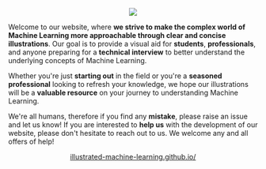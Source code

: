 <p align="center">
    <img src="https://raw.githubusercontent.com/illustrated-machine-learning/illustrated-machine-learning.github.io/main/img/banner.png" >
</p>

Welcome to our website, where **we strive to make the complex world of Machine Learning more approachable through clear and concise illustrations**. Our goal is to provide a visual aid for **students**, **professionals**, and anyone preparing for a **technical interview** to better understand the underlying concepts of Machine Learning. 

Whether you're just **starting out** in the field or you're a **seasoned professional** looking to refresh your knowledge, we hope our illustrations will be a **valuable resource** on your journey to understanding Machine Learning. 

We're all humans, therefore if you find any **mistake**, please raise an issue and let us know! If you are interested to **help us** with the development of our website, please don't hesitate to reach out to us. We welcome any and all offers of help!

<p align="center">
    <a href="https://illustrated-machine-learning.github.io/">illustrated-machine-learning.github.io/</a>
</p>
